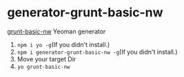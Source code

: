 # generator-grunt-basic-nw
[grunt-basic-nw](https://github.com/nowri/grunt-basic-nw) Yeoman generator

1. `npm i yo -g`(If you didn't install.)
2. `npm i generator-grunt-basic-nw -g`(If you didn't install.)
3. Move your target Dir
4. `yo grunt-basic-nw`
